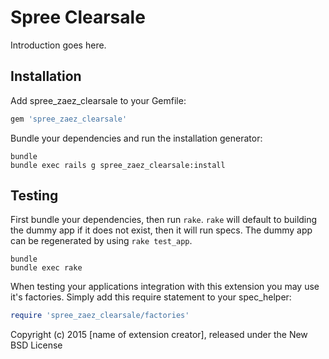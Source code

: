 Spree Clearsale
==================

Introduction goes here.

Installation
------------

Add spree_zaez_clearsale to your Gemfile:

```ruby
gem 'spree_zaez_clearsale'
```

Bundle your dependencies and run the installation generator:

```shell
bundle
bundle exec rails g spree_zaez_clearsale:install
```

Testing
-------

First bundle your dependencies, then run `rake`. `rake` will default to building the dummy app if it does not exist, then it will run specs. The dummy app can be regenerated by using `rake test_app`.

```shell
bundle
bundle exec rake
```

When testing your applications integration with this extension you may use it's factories.
Simply add this require statement to your spec_helper:

```ruby
require 'spree_zaez_clearsale/factories'
```

Copyright (c) 2015 [name of extension creator], released under the New BSD License
